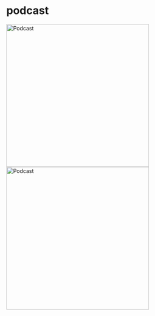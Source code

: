 # podcast
<img src="https://raw.githubusercontent.com/baisheng/podcast/master/doc/1.png)" alt="Podcast" title="内容推荐页" width="375" />
<img src="https://raw.githubusercontent.com/baisheng/podcast/master/doc/2.png)" alt="Podcast" title="内容详情页" width="375" />
